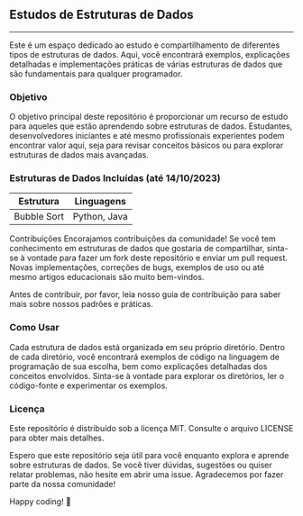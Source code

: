 ## Estudos de Estruturas de Dados

---
Este é um espaço dedicado ao estudo e compartilhamento de diferentes tipos de estruturas de dados. Aqui, você encontrará exemplos, explicações detalhadas e implementações práticas de várias estruturas de dados que são fundamentais para qualquer programador.

### Objetivo
O objetivo principal deste repositório é proporcionar um recurso de estudo para aqueles que estão aprendendo sobre estruturas de dados. Estudantes, desenvolvedores iniciantes e até mesmo profissionais experientes podem encontrar valor aqui, seja para revisar conceitos básicos ou para explorar estruturas de dados mais avançadas.

### Estruturas de Dados Incluídas (até 14/10/2023)

| Estrutura   | Linguagens     |
| ----------- | -------------- |
| Bubble Sort | Python, Java |

Contribuições
Encorajamos contribuições da comunidade! Se você tem conhecimento em estruturas de dados que gostaria de compartilhar, sinta-se à vontade para fazer um fork deste repositório e enviar um pull request. Novas implementações, correções de bugs, exemplos de uso ou até mesmo artigos educacionais são muito bem-vindos.

Antes de contribuir, por favor, leia nosso guia de contribuição para saber mais sobre nossos padrões e práticas.

### Como Usar
Cada estrutura de dados está organizada em seu próprio diretório. Dentro de cada diretório, você encontrará exemplos de código na linguagem de programação de sua escolha, bem como explicações detalhadas dos conceitos envolvidos. Sinta-se à vontade para explorar os diretórios, ler o código-fonte e experimentar os exemplos.

### Licença
Este repositório é distribuído sob a licença MIT. Consulte o arquivo LICENSE para obter mais detalhes.

Espero que este repositório seja útil para você enquanto explora e aprende sobre estruturas de dados. Se você tiver dúvidas, sugestões ou quiser relatar problemas, não hesite em abrir uma issue. Agradecemos por fazer parte da nossa comunidade!

Happy coding! 🚀

